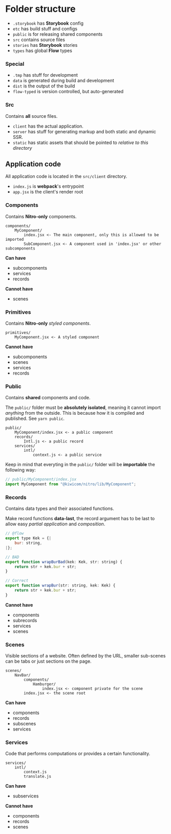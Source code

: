 # Folder structure

* `.storybook` has **Storybook** config
* `etc` has build stuff and configs
* `public` is for releasing shared components
* `src` contains source files
* `stories` has **Storybook** stories
* `types` has global **Flow** types

### Special

* `.tmp` has stuff for development
* `data` is generated during build and development
* `dist` is the output of the build
* `flow-typed` is version controlled, but auto-generated

### Src

Contains **all** source files.

* `client` has the actual application.
* `server` has stuff for generating markup and both static and dynamic SSR.
* `static` has static assets that should be pointed to _relative to this directory_

## Application code

All application code is located in the `src/client` directory.

* `index.js` is **webpack**'s entrypoint
* `app.jsx` is the client's render root

### Components

Contains **Nitro-only** components.

```
components/
    MyComponent/
        index.jsx <- The main component, only this is allowed to be imported
        SubComponent.jsx <- A component used in 'index.jsx' or other subcomponents
```

**Can have**
* subcomponents
* services
* records

**Cannot have**
* scenes

### Primitives

Contains **Nitro-only** _styled components_.

```
primitives/
    MyComponent.jsx <- A styled component
```

**Cannot have**
* subcomponents
* scenes
* services
* records

### Public

Contains **shared** components and code.

The `public/` folder must be **absolutely isolated**, meaning it cannot import _anything_ from the outside. This is because how it is compiled and published. See `yarn public`.

```
public/
    MyComponent/index.jsx <- a public component
    records/
        Intl.js <- a public record
    services/
        intl/
            context.js <- a public service
```

Keep in mind that everyting in the `public/` folder will be **importable** the following way:

```js
// public/MyComponent/index.jsx
import MyComponent from "@kiwicom/nitro/lib/MyComponent";
```

### Records

Contains data types and their associated functions.

Make record functions **data-last**, the record argument has to be last to allow easy _partial application_ and _composition_.

```js
// @flow
export type Kek = {|
    bur: string,
|};

// BAD
export function wrapBurBad(kek: Kek, str: string) {
    return str + kek.bur + str;
}

// Correct
export function wrapBur(str: string, kek: Kek) {
    return str + kek.bur + str;
}
```

**Cannot have**
* components
* subrecords
* services
* scenes

### Scenes

Visible sections of a website. Often defined by the URL, smaller sub-scenes can be tabs or just sections on the page.

```
scenes/
    NavBar/
        components/
            Hamburger/
                index.jsx <- component private for the scene
        index.jsx <- the scene root
```

**Can have**
* components
* records
* subscenes
* services

### Services

Code that performs computations or provides a certain functionality.

```
services/
    intl/
        context.js
        translate.js
```

**Can have**
* subservices

**Cannot have**
* components
* records
* scenes
